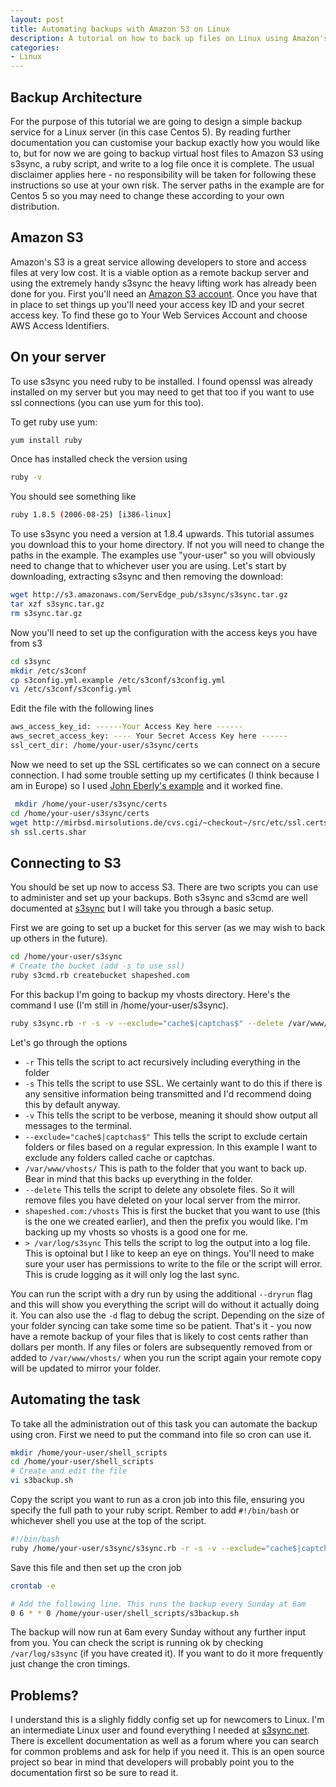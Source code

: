 ```yaml
--- 
layout: post
title: Automating backups with Amazon S3 on Linux
description: A tutorial on how to back up files on Linux using Amazon's S3 service. The end result is a cost-effective synchronised remote backup service.
categories: 
- Linux
---
```

## Backup Architecture

For the purpose of this tutorial we are going to design a simple backup service for a Linux server (in this case Centos 5). By reading further documentation you can customise your backup exactly how you would like to, but for now we are going to backup virtual host files to Amazon S3 using s3sync, a ruby script, and write to a log file once it is complete. The usual disclaimer applies here - no responsibility will be taken for following these instructions so use at your own risk. The server paths in the example are for Centos 5 so you may need to change these according to your own distribution. 

## Amazon S3

Amazon's S3 is a great service allowing developers to store and access files at very low cost. It is a viable option as a remote backup server and using the extremely handy s3sync the heavy lifting work has already been done for you. First you'll need an <a href="http://aws.amazon.com/s3">Amazon S3 account</a>. Once you have that in place to set things up you'll need your access key ID and your secret access key. To find these go to Your Web Services Account and choose AWS Access Identifiers.

## On your server

To use s3sync you need ruby to be installed. I found openssl was already installed on my server but you may need to get that too if you want to use ssl connections (you can use yum for this too). 

To get ruby use yum:

``` bash 
yum install ruby
```

Once has installed check the version using

``` bash 
ruby -v
```

You should see something like

``` bash 
ruby 1.8.5 (2006-08-25) [i386-linux]
```

To use s3sync you need a version at 1.8.4 upwards. This tutorial assumes you download this to your home directory. If not you will need to change the paths in the example. The examples use "your-user" so you will obviously need to change that to whichever user you are using. Let's start by downloading, extracting s3sync and then removing the download:

``` bash 
wget http://s3.amazonaws.com/ServEdge_pub/s3sync/s3sync.tar.gz
tar xzf s3sync.tar.gz
rm s3sync.tar.gz
```

Now you'll need to set up the configuration with the access keys you have from s3

``` bash 
cd s3sync
mkdir /etc/s3conf
cp s3config.yml.example /etc/s3conf/s3config.yml
vi /etc/s3conf/s3config.yml
```

Edit the file with the following lines

``` bash 
aws_access_key_id: ------Your Access Key here ------
aws_secret_access_key: ---- Your Secret Access Key here ------
ssl_cert_dir: /home/your-user/s3sync/certs
```

Now we need to set up the SSL certificates so we can connect on a secure connection. I had some trouble setting up my certificates (I think because I am in Europe) so I used <a href="http://blog.eberly.org/2006/10/09/how-automate-your-backup-to-amazon-s3-using-s3sync/">John Eberly's example</a> and it worked fine. 

``` bash 
 mkdir /home/your-user/s3sync/certs
cd /home/your-user/s3sync/certs
wget http://mirbsd.mirsolutions.de/cvs.cgi/~checkout~/src/etc/ssl.certs.shar
sh ssl.certs.shar
```

## Connecting to S3

You should be set up now to access S3. There are two scripts you can use to administer and set up your backups. Both s3sync and s3cmd are well documented at <a href="http://s3sync.net/wiki">s3sync</a> but I will take you through a basic setup. 

First we are going to set up a bucket for this server (as we may wish to back up others in the future). 

``` bash 
cd /home/your-user/s3sync
# Create the bucket (add -s to use ssl)
ruby s3cmd.rb createbucket shapeshed.com
```

For this backup I'm going to backup my vhosts directory. Here's the command I use (I'm still in /home/your-user/s3sync).

``` bash 
ruby s3sync.rb -r -s -v --exclude="cache$|captchas$" --delete /var/www/vhosts/ shapeshed.com:/vhosts > /var/log/s3sync
```

Let's go through the options

* `-r` This tells the script to act recursively including everything in the folder
* `-s` This tells the script to use SSL. We certainly want to do this if there is any sensitive information being transmitted and I'd recommend doing this by default anyway.
* `-v` This tells the script to be verbose, meaning it should show output all messages to the terminal.
* `--exclude="cache$|captchas$"` This tells the script to exclude certain folders or files based on a regular expression. In this example I want to exclude any folders called cache or captchas.
* `/var/www/vhosts/` This is path to the folder that you want to back up. Bear in mind that this backs up everything in the folder.
* `--delete` This tells the script to delete any obsolete files. So it will remove files you have deleted on your local server from the mirror.
* `shapeshed.com:/vhosts` This is first the bucket that you want to use (this is the one we created earlier), and then the prefix you would like. I'm backing up my vhosts so vhosts is a good one for me.
* `> /var/log/s3sync` This tells the script to log the output into a log file. This is optoinal but I like to keep an eye on things. You'll need to make sure your user has permissions to write to the file or the script will error. This is crude logging as it will only log the last sync.

You can run the script with a dry run by using the additional `--dryrun` flag and this will show you everything the script will do without it actually doing it. You can also use the `-d` flag to debug the script. Depending on the size of your folder syncing can take some time so be patient. That's it - you now have a remote backup of your files that is likely to cost cents rather than dollars per month. If any files or folers are subsequently removed from or added to `/var/www/vhosts/` when you run the script again your remote copy will be updated to mirror your folder.

## Automating the task

To take all the administration out of this task you can automate the backup using cron. First we need to put the command into file so cron can use it.

``` bash 
mkdir /home/your-user/shell_scripts
cd /home/your-user/shell_scripts
# Create and edit the file
vi s3backup.sh
```

Copy the script you want to run as a cron job into this file, ensuring you specify the full path to your ruby script. Rember to add `#!/bin/bash` or whichever shell you use at the top of the script.

``` bash 
#!/bin/bash
ruby /home/your-user/s3sync/s3sync.rb -r -s -v --exclude="cache$|captchas$" --delete /var/www/vhosts/ shapeshed.com:/vhosts > /var/log/s3sync
```

Save this file and then set up the cron job

``` bash 
crontab -e

# Add the following line. This runs the backup every Sunday at 6am
0 6 * * 0 /home/your-user/shell_scripts/s3backup.sh

```

The backup will now run at 6am every Sunday without any further input from you. You can check the script is running ok by checking `/var/log/s3sync` (if you have created it). If you want to do it more frequently just change the cron timings.

## Problems?

I understand this is a slighly fiddly config set up for newcomers to Linux. I'm an intermediate Linux user and found everything I needed at <a href="http://s3sync.net/wiki">s3sync.net</a>. There is excellent documentation as well as a forum where you can search for common problems and ask for help if you need it. This is an open source project so bear in mind that developers will probably point you to the documentation first so be sure to read it.


